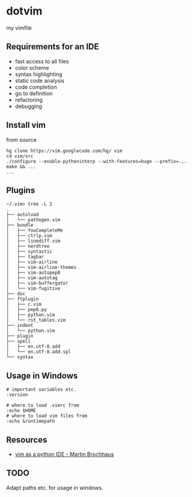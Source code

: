 dotvim
======

my vimfile

Requirements for an IDE
-----------------------

* fast access to all files
* color scheme
* syntax highlighting
* static code analysis
* code completion
* go to definition
* refactoring
* debugging

Install vim
-----------

from source
```
hg clone https://vim.googlecode.com/hg/ vim
cd vim/src
./configure --enable-pythoninterp --with-features=huge --prefix=...
make && ...
...
```

Plugins
-------

```
~/.vim> tree -L 2
.
├── autoload
│   └── pathogen.vim
├── bundle
│   ├── YouCompleteMe
│   ├── ctrlp.vim
│   ├── linediff.vim
│   ├── nerdtree
│   ├── syntastic
│   ├── tagbar
│   ├── vim-airline
│   ├── vim-airline-themes
│   ├── vim-autopep8
│   ├── vim-autotag
│   ├── vim-buffergator
│   └── vim-fugitive
├── doc
├── ftplugin
│   ├── c.vim
│   ├── pep8.py
│   ├── python.vim
│   └── rst_tables.vim
├── indent
│   └── python.vim
├── plugin
├── spell
│   ├── en.utf-8.add
│   └── en.utf-8.add.spl
└── syntax
```

Usage in Windows
----------------

    # important variables etc.
    :version

    # where to load .vimrc from
    :echo $HOME
    # where to load vim files from
    :echo &runtimepath


Resources
---------

* [vim as a python IDE - Martin Brochhaus](https://www.youtube.com/watch?v=YhqsjUUHj6g)


TODO
----

Adapt paths etc. for usage in windows.
